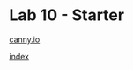 # Lab 10 - Starter

[canny.io](https://cse110-lab10-piaox.canny.io/)

[index](https://piaox.github.io/Lab10_Starter/)
